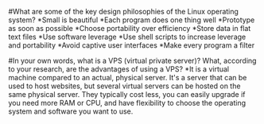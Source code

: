 #What are some of the key design philosophies of the Linux operating system?
*Small is beautiful
*Each program does one thing well
*Prototype as soon as possible
*Choose portability over efficiency
*Store data in flat text files
*Use software leverage
*Use shell scripts to increase leverage and portability
*Avoid captive user interfaces
*Make every program a filter

#In your own words, what is a VPS (virtual private server)? What, according to your research, are the advantages of using a VPS?
*It is a virtual machine compared to an actual, physical server. It's a server that can be used to host websites, but several virtual servers can be hosted on the same physical server. They typically cost less, you can easily upgrade if you need more RAM or CPU, and have flexibility to choose the operating system and software you want to use.